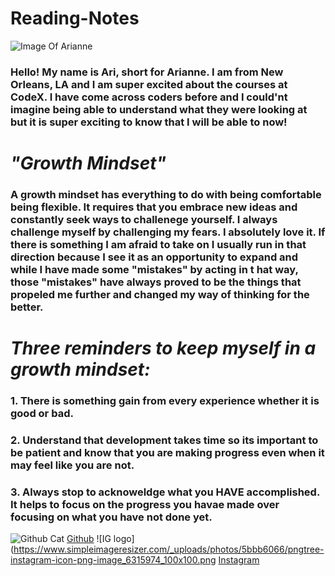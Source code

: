 # Reading-Notes

![Image Of Arianne](https://ariboyd.files.wordpress.com/2020/11/image-1.jpg?w=200)
### Hello! My name is Ari, short for Arianne. I am from New Orleans, LA and I am super excited about the courses at CodeX. I have come across coders before and I could'nt imagine being able to understand what they were looking at but it is super exciting to know that I will be able to now!
# *"Growth Mindset"* 
### A growth mindset has everything to do with being comfortable being flexible. It requires that you embrace new ideas and constantly seek ways to challenege yourself. I always challenge myself by challenging my fears. I absolutely love it. If there is something I am afraid to take on I usually run in that direction because I see it as an opportunity to expand and while I have made some "mistakes" by acting in t hat way, those "mistakes" have always proved to be the things that propeled me further and changed my way of thinking for the better.
# *Three reminders to keep myself in a growth mindset:*
### 1. There is something gain from every experience whether it is good or bad. 
### 2. Understand that development takes time so its important to be patient and know that you are making progress even when it may feel like you are not.
### 3.  Always stop to acknoweldge what you HAVE accomplished. It helps to focus on the progress you havae made over focusing on what you have not done yet.
![Github Cat](https://www.simpleimageresizer.com/_uploads/photos/5bbb6066/Github_Cat_1_100x100.png)  [Github](https://github.com/boydarianne)
![IG logo](https://www.simpleimageresizer.com/_uploads/photos/5bbb6066/pngtree-instagram-icon-png-image_6315974_100x100.png  [Instagram](instagram.com/arianne.boyd)
